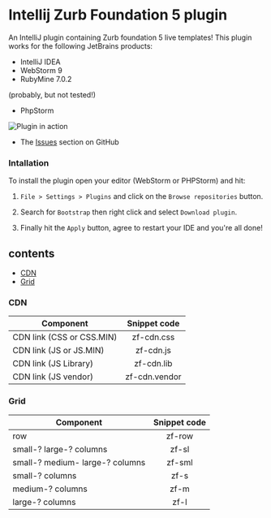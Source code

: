 Intellij Zurb Foundation 5 plugin
==================================

An IntelliJ plugin containing Zurb foundation 5 live templates! This plugin works for the following JetBrains products:

- IntelliJ IDEA
- WebStorm 9
- RubyMine 7.0.2

(probably, but not tested!)

- PhpStorm


![Plugin in action](https://github.com/manolenso/intellij-foundation5/blob/master/screencasts/starter-template.gif)

- The [Issues](https://github.com/manolenso/intellij-foundation5/issues) section on GitHub


### Intallation

To install the plugin open your editor (WebStorm or PHPStorm) and hit:

1) `File > Settings > Plugins` and click on the `Browse repositories` button.

2) Search for `Bootstrap` then right click and select `Download plugin`.

3) Finally hit the `Apply` button, agree to restart your IDE and you're all done!

## contents
- [CDN](#cdn)
- [Grid](#Grid)


### CDN

| Component                      | Snippet code                   |
|------------------------------- | :-----------------------------:|
| CDN link (CSS or CSS.MIN)      | zf-cdn.css                     |
| CDN link (JS  or JS.MIN)       | zf-cdn.js                      |
| CDN link (JS Library)          | zf-cdn.lib                     |
| CDN link (JS vendor)           | zf-cdn.vendor                  |

### Grid

| Component                        | Snippet code                   |
|----------------------------------| :-----------------------------:|
| row                              | zf-row                         |
| small-? large-?  columns         | zf-sl                          |
| small-? medium- large-? columns  | zf-sml                         |
| small-? columns                  | zf-s                           |
| medium-? columns                 | zf-m                           |
| large-? columns                  | zf-l                           |

